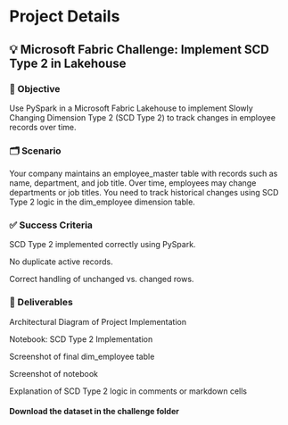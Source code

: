 # Project Details

## 💡 Microsoft Fabric Challenge: Implement SCD Type 2 in Lakehouse 

### 🎯 Objective

Use PySpark in a Microsoft Fabric Lakehouse to implement Slowly Changing Dimension Type 2 (SCD Type 2) to track changes in employee records over time.

### 🗂️ Scenario

Your company maintains an employee_master table with records such as name, department, and job title. Over time, employees may change departments or job titles. You need to track historical changes using SCD Type 2 logic in the dim_employee dimension table.


### ✅ Success Criteria

SCD Type 2 implemented correctly using PySpark.

No duplicate active records.

Correct handling of unchanged vs. changed rows.

### 📁 Deliverables 
Architectural Diagram of Project Implementation

Notebook: SCD Type 2 Implementation

Screenshot of final dim_employee table

Screenshot of notebook

Explanation of SCD Type 2 logic in comments or markdown cells


#### Download the dataset in the challenge folder
